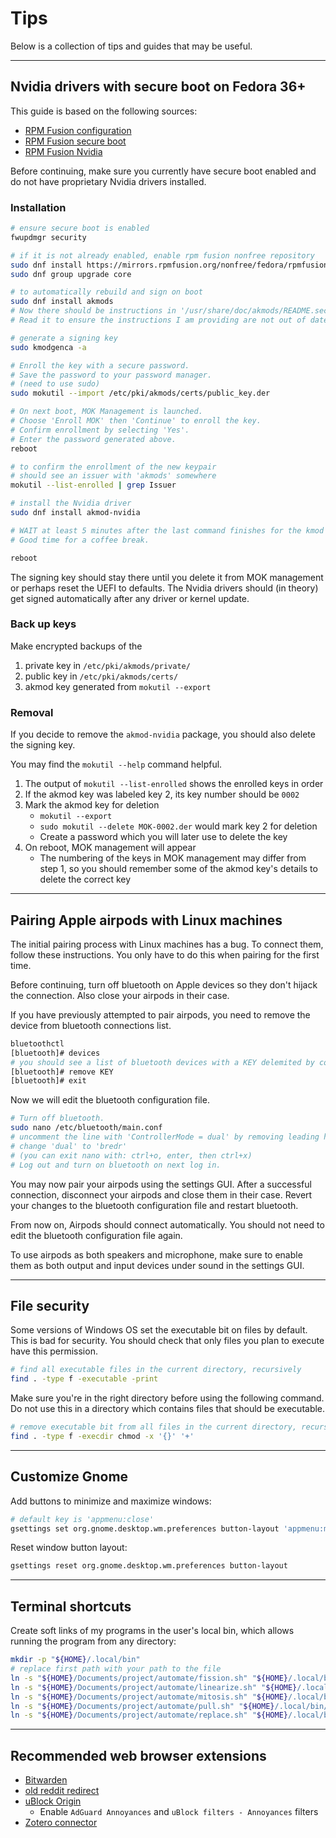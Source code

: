 # Tips

Below is a collection of tips and guides that may be useful.

---

## Nvidia drivers with secure boot on Fedora 36+

This guide is based on the following sources:

- [RPM Fusion configuration](https://rpmfusion.org/Configuration/)
- [RPM Fusion secure boot](https://rpmfusion.org/Howto/Secure%20Boot)
- [RPM Fusion Nvidia](https://rpmfusion.org/Howto/NVIDIA)

Before continuing, make sure you currently have secure boot enabled and do not
have proprietary Nvidia drivers installed.

### Installation

```sh
# ensure secure boot is enabled
fwupdmgr security

# if it is not already enabled, enable rpm fusion nonfree repository
sudo dnf install https://mirrors.rpmfusion.org/nonfree/fedora/rpmfusion-nonfree-release-$(rpm -E %fedora).noarch.rpm
sudo dnf group upgrade core
```

```sh
# to automatically rebuild and sign on boot
sudo dnf install akmods
# Now there should be instructions in '/usr/share/doc/akmods/README.secureboot'.
# Read it to ensure the instructions I am providing are not out of date.

# generate a signing key
sudo kmodgenca -a

# Enroll the key with a secure password.
# Save the password to your password manager.
# (need to use sudo)
sudo mokutil --import /etc/pki/akmods/certs/public_key.der

# On next boot, MOK Management is launched.
# Choose 'Enroll MOK' then 'Continue' to enroll the key.
# Confirm enrollment by selecting 'Yes'.
# Enter the password generated above.
reboot

# to confirm the enrollment of the new keypair
# should see an issuer with 'akmods' somewhere
mokutil --list-enrolled | grep Issuer

# install the Nvidia driver
sudo dnf install akmod-nvidia

# WAIT at least 5 minutes after the last command finishes for the kmod to build.
# Good time for a coffee break.

reboot
```

The signing key should stay there until you delete it from MOK management or
perhaps reset the UEFI to defaults. The Nvidia drivers should (in theory) get
signed automatically after any driver or kernel update.

### Back up keys

Make encrypted backups of the
1. private key in `/etc/pki/akmods/private/`
2. public key in `/etc/pki/akmods/certs/`
3. akmod key generated from `mokutil --export`

### Removal

If you decide to remove the `akmod-nvidia` package, you should also delete the
signing key.

You may find the `mokutil --help` command helpful.

1. The output of `mokutil --list-enrolled` shows the enrolled keys in order
2. If the akmod key was labeled key 2, its key number should be `0002`
3. Mark the akmod key for deletion
    - `mokutil --export`
    - `sudo mokutil --delete MOK-0002.der` would mark key 2 for deletion
    - Create a password which you will later use to delete the key
4. On reboot, MOK management will appear
    - The numbering of the keys in MOK management may differ from step 1, so you
    should remember some of the akmod key's details to delete the correct key

---

## Pairing Apple airpods with Linux machines

The initial pairing process with Linux machines has a bug. To connect them,
follow these instructions. You only have to do this when pairing for the first
time.

Before continuing, turn off bluetooth on Apple devices so they don't hijack the
connection. Also close your airpods in their case.

If you have previously attempted to pair airpods, you need to remove the device
from bluetooth connections list.

```sh
bluetoothctl
[bluetooth]# devices
# you should see a list of bluetooth devices with a KEY delemited by colons.
[bluetooth]# remove KEY
[bluetooth]# exit
```

Now we will edit the bluetooth configuration file.

```sh
# Turn off bluetooth.
sudo nano /etc/bluetooth/main.conf
# uncomment the line with 'ControllerMode = dual' by removing leading hashtag
# change 'dual' to 'bredr'
# (you can exit nano with: ctrl+o, enter, then ctrl+x)
# Log out and turn on bluetooth on next log in.
```

You may now pair your airpods using the settings GUI. After a successful
connection, disconnect your airpods and close them in their case. Revert your
changes to the bluetooth configuration file and restart bluetooth.

From now on, Airpods should connect automatically. You should not need to edit
the bluetooth configuration file again.

To use airpods as both speakers and microphone, make sure to enable them as both
output and input devices under sound in the settings GUI.

---

## File security

Some versions of Windows OS set the executable bit on files by default.
This is bad for security.
You should check that only files you plan to execute have this permission.

```sh
# find all executable files in the current directory, recursively
find . -type f -executable -print
```

Make sure you're in the right directory before using the following command.
Do not use this in a directory which contains files that should be executable.

```sh
# remove executable bit from all files in the current directory, recursively
find . -type f -execdir chmod -x '{}' '+'
```

---

## Customize Gnome

Add buttons to minimize and maximize windows:

```sh
# default key is 'appmenu:close'
gsettings set org.gnome.desktop.wm.preferences button-layout 'appmenu:minimize,maximize,close'
```

Reset window button layout:

```sh
gsettings reset org.gnome.desktop.wm.preferences button-layout
```

---

## Terminal shortcuts

Create soft links of my programs in the user's local bin, which allows running
the program from any directory:

```sh
mkdir -p "${HOME}/.local/bin"
# replace first path with your path to the file
ln -s "${HOME}/Documents/project/automate/fission.sh" "${HOME}/.local/bin/fission.sh"
ln -s "${HOME}/Documents/project/automate/linearize.sh" "${HOME}/.local/bin/linearize.sh"
ln -s "${HOME}/Documents/project/automate/mitosis.sh" "${HOME}/.local/bin/mitosis.sh"
ln -s "${HOME}/Documents/project/automate/pull.sh" "${HOME}/.local/bin/pull.sh"
ln -s "${HOME}/Documents/project/automate/replace.sh" "${HOME}/.local/bin/replace.sh"
```

---

## Recommended web browser extensions

- [Bitwarden](https://bitwarden.com/download/)
- [old reddit redirect](https://github.com/tom-james-watson/old-reddit-redirect#old-reddit-redirect)
- [uBlock Origin](https://github.com/gorhill/uBlock#ublock-origin-ubo)
    - Enable `AdGuard Annoyances` and `uBlock filters - Annoyances` filters
- [Zotero connector](https://www.zotero.org/download/connectors)
